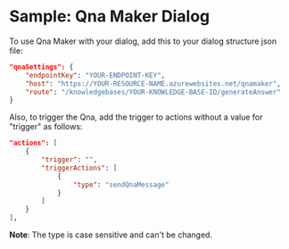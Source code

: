# Sample: Qna Maker Dialog


To use Qna Maker with your dialog, add this to your dialog structure json file:

```json
"qnaSettings": {
    "endpointKey": "YOUR-ENDPOINT-KEY",
    "host": "https://YOUR-RESOURCE-NAME.azurewebsites.net/qnamaker",
    "route": "/knowledgebases/YOUR-KNOWLEDGE-BASE-ID/generateAnswer"
}
```

Also, to trigger the Qna, add the trigger to actions without a value for "trigger" as follows:

```json
"actions": [
    {
        "trigger": "",
        "triggerActions": [
            {
                "type": "sendQnaMessage"
            }
        ]
    }
],
```

**Note**: The type is case sensitive and can't be changed.